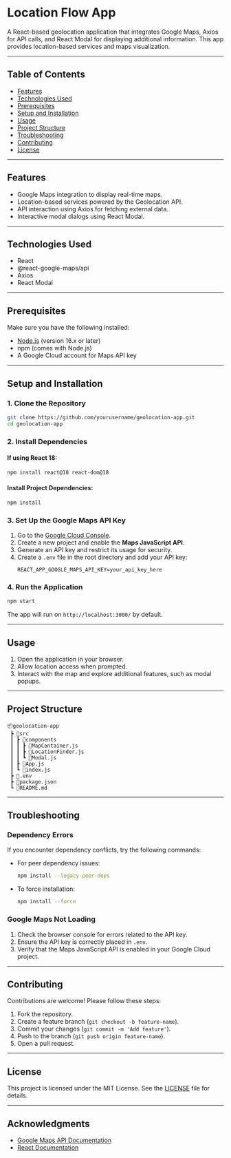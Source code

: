 # Location Flow App

A React-based geolocation application that integrates Google Maps, Axios for API calls, and React Modal for displaying additional information. This app provides location-based services and maps visualization.

---

## Table of Contents
- [Features](#features)
- [Technologies Used](#technologies-used)
- [Prerequisites](#prerequisites)
- [Setup and Installation](#setup-and-installation)
- [Usage](#usage)
- [Project Structure](#project-structure)
- [Troubleshooting](#troubleshooting)
- [Contributing](#contributing)
- [License](#license)

---

## Features
- Google Maps integration to display real-time maps.
- Location-based services powered by the Geolocation API.
- API interaction using Axios for fetching external data.
- Interactive modal dialogs using React Modal.

---

## Technologies Used
- React
- @react-google-maps/api
- Axios
- React Modal

---

## Prerequisites
Make sure you have the following installed:
- [Node.js](https://nodejs.org/) (version 16.x or later)
- npm (comes with Node.js)
- A Google Cloud account for Maps API key

---

## Setup and Installation

### 1. Clone the Repository
```bash
git clone https://github.com/yourusername/geolocation-app.git
cd geolocation-app
```

### 2. Install Dependencies
#### If using React 18:
```bash
npm install react@18 react-dom@18
```
#### Install Project Dependencies:
```bash
npm install
```

### 3. Set Up the Google Maps API Key
1. Go to the [Google Cloud Console](https://console.cloud.google.com/).
2. Create a new project and enable the **Maps JavaScript API**.
3. Generate an API key and restrict its usage for security.
4. Create a `.env` file in the root directory and add your API key:
   ```env
   REACT_APP_GOOGLE_MAPS_API_KEY=your_api_key_here
   ```

### 4. Run the Application
```bash
npm start
```
The app will run on `http://localhost:3000/` by default.

---

## Usage
1. Open the application in your browser.
2. Allow location access when prompted.
3. Interact with the map and explore additional features, such as modal popups.

---

## Project Structure
```
📦geolocation-app
 ┣ 📂src
 ┃ ┣ 📂components
 ┃ ┃ ┣ 📜MapContainer.js
 ┃ ┃ ┣ 📜LocationFinder.js
 ┃ ┃ ┗ 📜Modal.js
 ┃ ┣ 📜App.js
 ┃ ┗ 📜index.js
 ┣ 📜.env
 ┣ 📜package.json
 ┗ 📜README.md
```

---

## Troubleshooting

### Dependency Errors
If you encounter dependency conflicts, try the following commands:
- For peer dependency issues:
  ```bash
  npm install --legacy-peer-deps
  ```
- To force installation:
  ```bash
  npm install --force
  ```

### Google Maps Not Loading
1. Check the browser console for errors related to the API key.
2. Ensure the API key is correctly placed in `.env`.
3. Verify that the Maps JavaScript API is enabled in your Google Cloud project.

---

## Contributing
Contributions are welcome! Please follow these steps:
1. Fork the repository.
2. Create a feature branch (`git checkout -b feature-name`).
3. Commit your changes (`git commit -m 'Add feature'`).
4. Push to the branch (`git push origin feature-name`).
5. Open a pull request.

---

## License
This project is licensed under the MIT License. See the [LICENSE](LICENSE) file for details.

---

## Acknowledgments
- [Google Maps API Documentation](https://developers.google.com/maps/documentation)
- [React Documentation](https://reactjs.org/docs/getting-started.html)
